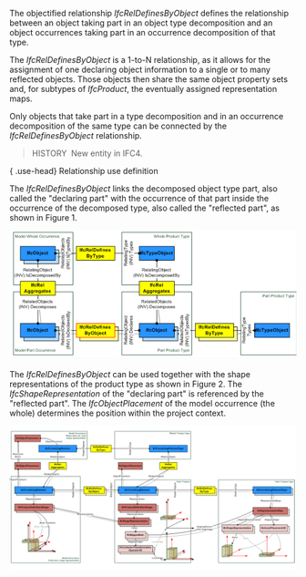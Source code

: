 ﻿The objectified relationship _IfcRelDefinesByObject_ defines the relationship between an object taking part in an object type decomposition and an object occurrences taking part in an occurrence decomposition of that type.

The _IfcRelDefinesByObject_ is a 1-to-N relationship, as it allows for the assignment of one declaring object information to a single or to many reflected objects. Those objects then share the same object property sets and, for subtypes of _IfcProduct_, the eventually assigned representation maps.

Only objects that take part in a type decomposition and in an occurrence decomposition of the same type can be connected by the _IfcRelDefinesByObject_ relationship.

> HISTORY&nbsp; New entity in IFC4.

{ .use-head}
Relationship use definition

The _IfcRelDefinesByObject_ links the decomposed object type part, also called the "declaring part" with the occurrence of that part inside the occurrence of the decomposed type, also called the "reflected part", as shown in Figure 1.

!["instance diagram"](../../../../../../figures/ifcreldefinesbyobject_fig-1.png "Figure 1 &mdash; Part definition relationships")

The _IfcRelDefinesByObject_ can be used together with the shape representations of the product type as shown in Figure 2. The _IfcShapeRepresentation_ of the "declaring part" is referenced by the "reflected part". The _IfcObjectPlacement_ of the model occurrence (the whole) determines the position within the project context.

!["geometry diagram"](../../../../../../figures/ifcreldefinesbyobject_fig-2.png "Figure 2 &mdash; Part definition relationships with shape representation")